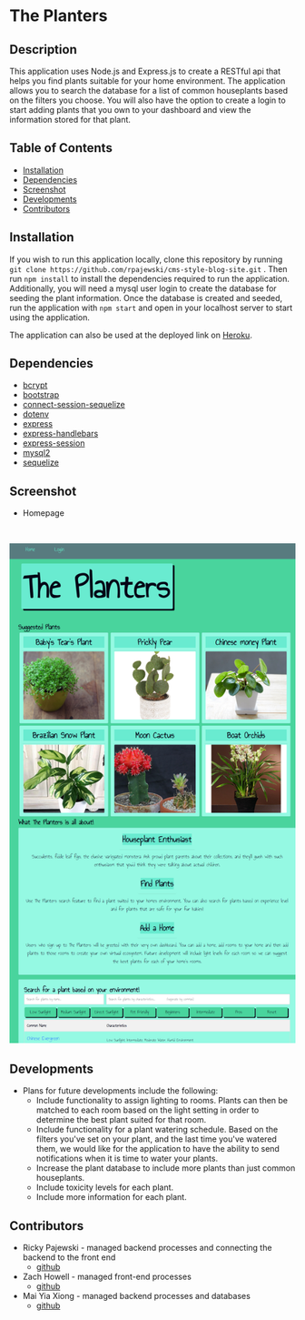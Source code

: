 # **The Planters**

## Description

This application uses Node.js and Express.js to create a RESTful api that helps you find plants suitable for your home environment. The application allows you to search the database for a list of common houseplants based on the filters you choose. You will also have the option to create a login to start adding plants that you own to your dashboard and view the information stored for that plant.

## Table of Contents
* [Installation](#installation)
* [Dependencies](#dependencies)
* [Screenshot](#screenshot)
* [Developments](#developments)
* [Contributors](#contributors)


## Installation

If you wish to run this application locally, clone this repository by running `git clone https://github.com/rpajewski/cms-style-blog-site.git` . Then run `npm install` to install the dependencies required to run the application. Additionally, you will need a mysql user login to create the database for seeding the plant information. Once the database is created and seeded, run the application with `npm start` and open in your localhost server to start using the application.

The application can also be used at the deployed link on [Heroku]().

## Dependencies

   - [bcrypt](https://www.npmjs.com/package/bcrypt)
   - [bootstrap](https://getbootstrap.com/)
   - [connect-session-sequelize](https://www.npmjs.com/package/connect-session-sequelize)
   - [dotenv](https://www.npmjs.com/package/dotenv)
   - [express](https://www.npmjs.com/package/express)
   - [express-handlebars](https://www.npmjs.com/package/express-handlebars)
   - [express-session](https://www.npmjs.com/package/express-session)
   - [mysql2](https://www.npmjs.com/package/mysql2)
   - [sequelize](https://www.npmjs.com/package/sequelize)
   
## Screenshot

- Homepage 
<br>

![](./public/images/homepage.png)

## Developments

- Plans for future developments include the following:
    - Include functionality to assign lighting to rooms. Plants can then be matched to each room based on the light setting in order to determine the best plant suited for that room.
    - Include functionality for a plant watering schedule. Based on the filters you've set on your plant, and the last time you've watered them, we would like for the application to have the ability to send notifications when it is time to water your plants.
    - Increase the plant database to include more plants than just common houseplants.
    - Include toxicity levels for each plant.
    - Include more information for each plant.

## Contributors
* Ricky Pajewski - managed backend processes and connecting the backend to the front end
    - [github](https://github.com/rpajewski)
* Zach Howell - managed front-end processes
    - [github](https://github.com/ZachAH)
* Mai Yia Xiong - managed backend processes and databases
    - [github](https://github.com/maiyiax)
